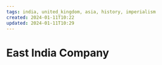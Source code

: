 ```yaml
---
tags: india, united_kingdom, asia, history, imperialism
created: 2024-01-11T10:22
updated: 2024-01-11T10:29
---
```


# East India Company
